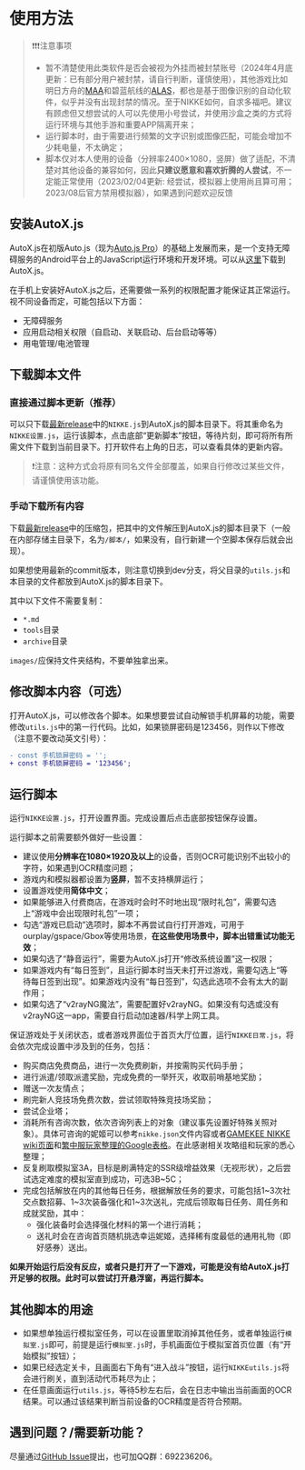# 使用方法

> ❗❗❗注意事项
> 
> - 暂不清楚使用此类软件是否会被视为外挂而被封禁账号（2024年4月底更新：已有部分用户被封禁，请自行判断，谨慎使用），其他游戏比如明日方舟的[MAA](https://github.com/MaaAssistantArknights/MaaAssistantArknights)和碧蓝航线的[ALAS](https://github.com/LmeSzinc/AzurLaneAutoScript)，都也是基于图像识别的自动化软件，似乎并没有出现封禁的情况。至于NIKKE如何，自求多福吧。建议有顾虑但又想尝试的人可以先使用小号尝试，并使用沙盒之类的方式将运行环境与其他手游和重要APP隔离开来；
> - 运行脚本时，由于需要进行频繁的文字识别或图像匹配，可能会增加不少耗电量，不太确定；
> - 脚本仅对本人使用的设备（分辨率2400×1080，竖屏）做了适配，不清楚对其他设备的兼容如何，因此**只建议愿意和喜欢折腾的人尝试**，不一定能正常使用（2023/02/04更新: 经尝试，模拟器上使用尚且算可用；2023/08后官方禁用模拟器），如果遇到问题欢迎反馈

## 安装AutoX.js

AutoX.js在初版Auto.js（现为[Auto.js Pro](https://pro.autojs.org/)）的基础上发展而来，是一个支持无障碍服务的Android平台上的JavaScript运行环境和开发环境。可以从[这里](https://github.com/kkevsekk1/AutoX#autoxjs%E4%B8%8B%E8%BD%BD%E5%9C%B0%E5%9D%80)下载到AutoX.js。

在手机上安装好AutoX.js之后，还需要做一系列的权限配置才能保证其正常运行。视不同设备而定，可能包括以下方面：

- 无障碍服务
- 应用启动相关权限（自启动、关联启动、后台启动等等）
- 用电管理/电池管理

## 下载脚本文件

### 直接通过脚本更新（推荐）

可以只下载[最新release](https://github.com/Zebartin/autoxjs-scripts/releases/latest)中的`NIKKE.js`到AutoX.js的脚本目录下。将其重命名为`NIKKE设置.js`，运行该脚本，点击底部“更新脚本”按钮，等待片刻，即可将所有所需文件下载到当前目录下。打开软件右上角的日志，可以查看具体的更新内容。

> ❗注意：这种方式会将原有同名文件全部覆盖，如果自行修改过某些文件，请谨慎使用该功能。

### 手动下载所有内容

下载[最新release](https://github.com/Zebartin/autoxjs-scripts/releases/latest)中的压缩包，把其中的文件解压到AutoX.js的脚本目录下（一般在内部存储主目录下，名为`/脚本/`，如果没有，自行新建一个空脚本保存后就会出现）。

如果想使用最新的commit版本，则注意切换到dev分支，将父目录的`utils.js`和本目录的文件都放到AutoX.js的脚本目录下。

其中以下文件不需要复制：

- `*.md`
- `tools`目录
- `archive`目录

`images/`应保持文件夹结构，不要单独拿出来。

## 修改脚本内容（可选）

打开AutoX.js，可以修改各个脚本。如果想要尝试自动解锁手机屏幕的功能，需要修改`utils.js`中的第一行代码。比如，如果锁屏密码是123456，则作以下修改（注意不要改动英文引号）：

```diff
- const 手机锁屏密码 = '';
+ const 手机锁屏密码 = '123456';
```

## 运行脚本

运行`NIKKE设置.js`，打开设置界面。完成设置后点击底部按钮保存设置。

运行脚本之前需要额外做好一些设置：

- 建议使用**分辨率在1080×1920及以上**的设备，否则OCR可能识别不出较小的字符，如果遇到OCR精度问题；
- 游戏内和模拟器都设置为**竖屏**，暂不支持横屏运行；
- 设置游戏使用**简体中文**；
- 如果能够进入付费商店，在游戏时会时不时地出现“限时礼包”，需要勾选上“游戏中会出现限时礼包”一项；
- 勾选“游戏已启动”选项时，脚本不再尝试自行打开游戏，可用于ourplay/gspace/Gbox等使用场景，**在这些使用场景中，脚本出错重试功能无效**；
- 如果勾选了“静音运行”，需要为AutoX.js打开“修改系统设置”这一权限；
- 如果游戏内有“每日签到”，且运行脚本时当天未打开过游戏，需要勾选上“等待每日签到出现”。如果游戏内没有“每日签到”，勾选此选项不会有太大的副作用；
- 如果勾选了“v2rayNG魔法”，需要配置好v2rayNG。如果没有勾选或没有v2rayNG这一app，需要自行启动加速器/科学上网工具。

保证游戏处于关闭状态，或者游戏界面位于首页大厅位置，运行`NIKKE日常.js`，将会依次完成设置中涉及到的任务，包括：

- 购买商店免费商品，进行一次免费刷新，并按需购买代码手册；
- 进行派遣/领取派遣奖励，完成免费的一举歼灭，收取前哨基地奖励；
- 赠送一次友情点；
- 刷完新人竞技场免费次数，尝试领取特殊竞技场奖励；
- 尝试企业塔；
- 消耗所有咨询次数，依次咨询列表上的对象（建议事先设置好特殊关照对象）。具体可咨询的妮姬可以参考`nikke.json`文件内容或者[GAMEKEE NIKKE wiki页面](https://nikke.gamekee.com/575965.html)和[繁中服玩家整理的Google表格](https://docs.google.com/spreadsheets/d/1K_oGZWL4uvuqYM9JL2l5Kb-L0IXIuyrDI347b6rurho/edit#gid=161504329)。在此感谢相关攻略组和玩家的悉心整理；
- 反复刷取模拟室3A，目标是刷满特定的SSR级增益效果（无视形状），之后尝试选定难度的模拟室直到成功，可选3B\~5C；
- 完成包括解放在内的其他每日任务，根据解放任务的要求，可能包括1\~3次社交点数招募、1\~3次装备强化和1\~3次送礼，完成后领取每日任务、周任务和成就奖励，其中：
  - 强化装备时会选择强化材料的第一个进行消耗；
  - 送礼时会在咨询首页随机挑选幸运妮姬，选择稀有度最低的通用礼物（即好感券）送出。

**如果开始运行后没有反应，或者只是打开了一下游戏，可能是没有给AutoX.js打开足够的权限。此时可以尝试打开悬浮窗，再运行脚本。**

## 其他脚本的用途

- 如果想单独运行模拟室任务，可以在设置里取消掉其他任务，或者单独运行`模拟室.js`即可，前提是运行`模拟室.js`时，手机画面位于模拟室首页位置（有“开始模拟”按钮）；
- 如果已经选定关卡，且画面右下角有“进入战斗”按钮，运行`NIKKEutils.js`将会进行刷关，直到活动代币耗尽为止；
- 在任意画面运行`utils.js`，等待5秒左右后，会在日志中输出当前画面的OCR结果。可以通过该结果判断当前设备的OCR精度是否符合预期。

## 遇到问题？/需要新功能？

尽量通过[GitHub Issue](https://github.com/Zebartin/autoxjs-scripts/issues)提出，也可加QQ群：692236206。
